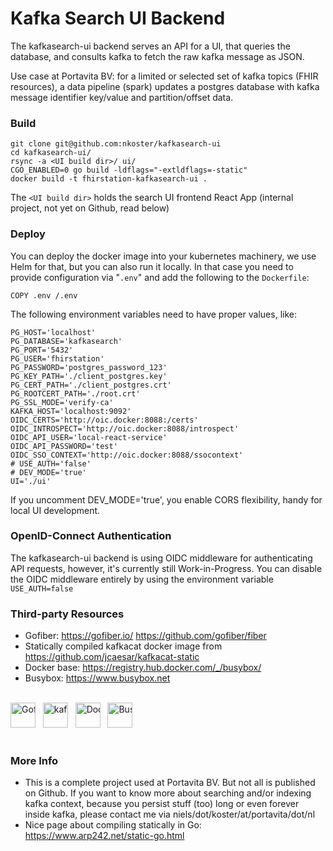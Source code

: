 # Kafka Search UI Backend

The kafkasearch-ui backend serves an API for a UI, that queries the database, and consults kafka to fetch the raw kafka message as JSON.

Use case at Portavita BV: for a limited or selected set of kafka topics (FHIR resources), a data pipeline (spark) updates a postgres database with kafka message identifier key/value and partition/offset data.

### Build

```
git clone git@github.com:nkoster/kafkasearch-ui
cd kafkasearch-ui/
rsync -a <UI build dir>/ ui/
CGO_ENABLED=0 go build -ldflags="-extldflags=-static"
docker build -t fhirstation-kafkasearch-ui .
```

The `<UI build dir>` holds the search UI frontend React App (internal project, not yet on Github, read below)

### Deploy

You can deploy the docker image into your kubernetes machinery, we use Helm for that, but you can also run it locally.
In that case you need to provide configuration via "`.env`" and add the following to the `Dockerfile`:

```
COPY .env /.env
```

The following environment variables need to have proper values, like:

```
PG_HOST='localhost'
PG_DATABASE='kafkasearch'
PG_PORT='5432'
PG_USER='fhirstation'
PG_PASSWORD='postgres_password_123'
PG_KEY_PATH='./client_postgres.key'
PG_CERT_PATH='./client_postgres.crt'
PG_ROOTCERT_PATH='./root.crt'
PG_SSL_MODE='verify-ca'
KAFKA_HOST='localhost:9092'
OIDC_CERTS='http://oic.docker:8088:/certs'
OIDC_INTROSPECT='http://oic.docker:8088/introspect'
OIDC_API_USER='local-react-service'
OIDC_API_PASSWORD='test'
OIDC_SSO_CONTEXT='http://oic.docker:8088/ssocontext'
# USE_AUTH='false'
# DEV_MODE='true'
UI='./ui'
```

If you uncomment DEV_MODE='true', you enable CORS flexibility, handy for local UI development.

### OpenID-Connect Authentication

The kafkasearch-ui backend is using OIDC middleware for authenticating API requests,
however, it's currently still Work-in-Progress.
You can disable the OIDC middleware entirely by using the environment variable `USE_AUTH=false`

### Third-party Resources
                                                                                                                   
* Gofiber: https://gofiber.io/ https://github.com/gofiber/fiber
* Statically compiled kafkacat docker image from https://github.com/jcaesar/kafkacat-static
* Docker base: https://registry.hub.docker.com/_/busybox/
* Busybox: https://www.busybox.net

<br />
<div style="white-space:nowrap">
  <img src="https://gofiber.io/assets/images/logo.svg" height="40px" alt="Gofiber"> &nbsp;
  <img src="https://raw.githubusercontent.com/edenhill/kcat/master/resources/kcat_small.png" height="40px" alt="kafkacat"> &nbsp;
  <img src="https://upload.wikimedia.org/wikipedia/commons/4/4e/Docker_%28container_engine%29_logo.svg" height="40px" alt="Docker"> &nbsp;
  <img src="https://www.busybox.net/images/busybox1.png" height="40px" alt="Busybox">
</div>
<br />

### More Info

* This is a complete project used at Portavita BV. But not all is published on Github. If you want to know more about searching and/or indexing kafka context, because you persist stuff (too) long or even forever inside kafka, please contact me via niels/dot/koster/at/portavita/dot/nl
* Nice page about compiling statically in Go: https://www.arp242.net/static-go.html
